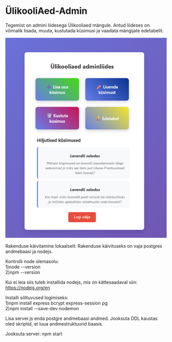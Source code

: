 ﻿# ÜlikooliAed-Admin
Tegemist on admini liidesega Ülikooliaed mängule. 
Antud liideses on võimalik lisada, muuta, kustutada küsimusi ja vaadata mängijate edetabelit.

![img.png](img.png)


Rakenduse käivitamine lokaalselt:
Rakenduse käivituseks on vaja postgres andmebaasi ja nodejs.

Kontrolli node olemasolu:<br>
1)node --version <br>
2)npm --version <br>

Kui ei leia siis tuleb installida nodejs, mis on kättesaadaval siin: https://nodejs.org/en

Installi sõltuvused logimiseks:<br>
1)npm install express bcrypt express-session pg <br>
2)npm install --save-dev nodemon

Lisa server.js enda postgre andmebaasi andmed.
Jooksuta DDL kaustas oled skriptid, et luua andmestruktuurid baasis.

Jooksuta server: npm start

